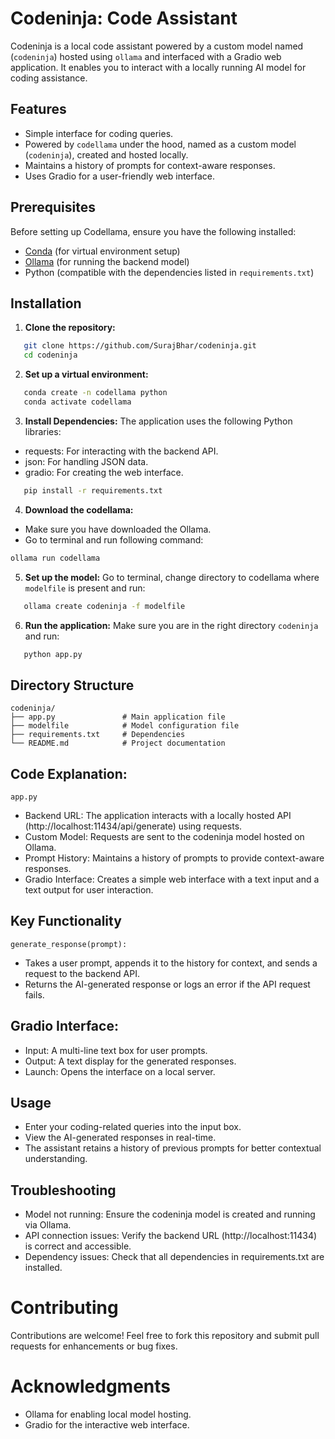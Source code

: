 # Codeninja: Code Assistant
Codeninja is a local code assistant powered by a custom model named (`codeninja`) hosted using `ollama` and interfaced with a Gradio web application. It enables you to interact with a locally running AI model for coding assistance.

## Features
- Simple interface for coding queries.
- Powered by `codellama` under the hood, named as a custom model (`codeninja`), created and hosted locally.
- Maintains a history of prompts for context-aware responses.
- Uses Gradio for a user-friendly web interface.

## Prerequisites
Before setting up Codellama, ensure you have the following installed:
- [Conda](https://docs.conda.io/projects/conda/en/latest/) (for virtual environment setup)
- [Ollama](https://ollama.com/) (for running the backend model)
- Python (compatible with the dependencies listed in `requirements.txt`)

## Installation

1. **Clone the repository:**
```bash
   git clone https://github.com/SurajBhar/codeninja.git
   cd codeninja
```

2. **Set up a virtual environment:**
```bash
   conda create -n codellama python
   conda activate codellama
```

3. **Install Dependencies:**
The application uses the following Python libraries:

- requests: For interacting with the backend API.
- json: For handling JSON data.
- gradio: For creating the web interface.

```bash
   pip install -r requirements.txt
```

4. **Download the codellama:**
- Make sure you have downloaded the Ollama.
- Go to terminal and run following command:
```bash
ollama run codellama
```

5. **Set up the model:**
Go to terminal, change directory to codellama where ``modelfile`` is present and run:
```bash
   ollama create codeninja -f modelfile
```

6. **Run the application:**
Make sure you are in the right directory ``codeninja`` and run:
```bash
   python app.py
```

## Directory Structure
```
codeninja/
├── app.py               # Main application file
├── modelfile            # Model configuration file
├── requirements.txt     # Dependencies
└── README.md            # Project documentation

```

## Code Explanation:
``app.py``
- Backend URL: The application interacts with a locally hosted API (http://localhost:11434/api/generate) using requests.
- Custom Model: Requests are sent to the codeninja model hosted on Ollama.
- Prompt History: Maintains a history of prompts to provide context-aware responses.
- Gradio Interface: Creates a simple web interface with a text input and a text output for user interaction.

## Key Functionality
``generate_response(prompt):``
- Takes a user prompt, appends it to the history for context, and sends a request to the backend API. 
- Returns the AI-generated response or logs an error if the API request fails.

## Gradio Interface:
- Input: A multi-line text box for user prompts.
- Output: A text display for the generated responses.
- Launch: Opens the interface on a local server.

## Usage
- Enter your coding-related queries into the input box.
- View the AI-generated responses in real-time.
- The assistant retains a history of previous prompts for better contextual understanding.

## Troubleshooting
- Model not running: Ensure the codeninja model is created and running via Ollama.
- API connection issues: Verify the backend URL (http://localhost:11434) is correct and accessible.
- Dependency issues: Check that all dependencies in requirements.txt are installed.

# Contributing
Contributions are welcome! Feel free to fork this repository and submit pull requests for enhancements or bug fixes.

# Acknowledgments
- Ollama for enabling local model hosting.
- Gradio for the interactive web interface.
